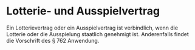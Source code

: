 # Lotterie- und Ausspielvertrag

Ein Lotterievertrag oder ein Ausspielvertrag ist verbindlich, wenn die Lotterie oder die Ausspielung staatlich genehmigt ist. Anderenfalls findet die Vorschrift des § 762 Anwendung. 

